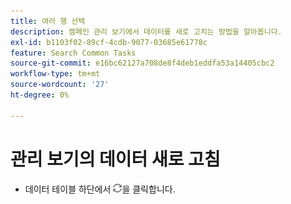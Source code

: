 ```yaml
---
title: 여러 행 선택
description: 캠페인 관리 보기에서 데이터를 새로 고치는 방법을 알아봅니다.
exl-id: b1103f02-89cf-4cdb-9077-03685e61778c
feature: Search Common Tasks
source-git-commit: e16bc62127a708de8f4deb1eddfa53a14405cbc2
workflow-type: tm+mt
source-wordcount: '27'
ht-degree: 0%

---
```


# 관리 보기의 데이터 새로 고침

* 데이터 테이블 하단에서 ![새로 고침](/help/search-social-commerce/assets/refresh.png)을 클릭합니다.
